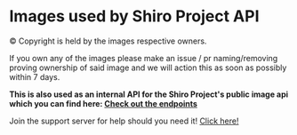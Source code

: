 # Images used by Shiro Project API

&copy; Copyright is held by the images respective owners.

If you own any of the images please make an issue / pr naming/removing proving ownership of said image and we will action this as soon as possibly within 7 days. 

**This is also used as an internal API for the Shiro Project's public image api which you can find here: [Check out the endpoints](https://api.dbot.dev/endpoints)**

Join the support server for help should you need it! [Click here!](https://discord.gg/5YA7fJWZPh)
